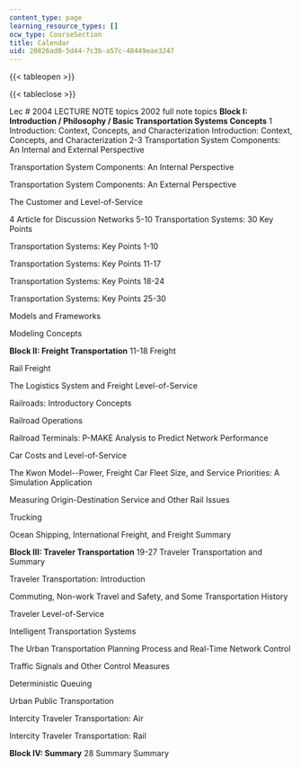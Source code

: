 ```yaml
---
content_type: page
learning_resource_types: []
ocw_type: CourseSection
title: Calendar
uid: 20826ad0-5d44-7c3b-a57c-48449eae3247
---
```


{{< tableopen >}}

{{< tableclose >}}

Lec # 2004 LECTURE NOTE topics 2002 full note topics **Block I: Introduction / Philosophy / Basic Transportation Systems Concepts** 1 Introduction: Context, Concepts, and Characterization Introduction: Context, Concepts, and Characterization 2-3 Transportation System Components: An Internal and External Perspective

Transportation System Components: An Internal Perspective

Transportation System Components: An External Perspective

The Customer and Level-of-Service

4 Article for Discussion Networks 5-10 Transportation Systems: 30 Key Points

Transportation Systems: Key Points 1-10

Transportation Systems: Key Points 11-17

Transportation Systems: Key Points 18-24

Transportation Systems: Key Points 25-30

Models and Frameworks

Modeling Concepts

**Block II: Freight Transportation** 11-18 Freight   
  
Rail Freight

The Logistics System and Freight Level-of-Service

Railroads: Introductory Concepts

Railroad Operations

Railroad Terminals: P-MAKE Analysis to Predict Network Performance

Car Costs and Level-of-Service

The Kwon Model--Power, Freight Car Fleet Size, and Service Priorities: A Simulation Application

Measuring Origin-Destination Service and Other Rail Issues

Trucking

Ocean Shipping, International Freight, and Freight Summary

**Block III: Traveler Transportation** 19-27 Traveler Transportation and Summary

Traveler Transportation: Introduction

Commuting, Non-work Travel and Safety, and Some Transportation History

Traveler Level-of-Service

Intelligent Transportation Systems

The Urban Transportation Planning Process and Real-Time Network Control

Traffic Signals and Other Control Measures

Deterministic Queuing

Urban Public Transportation

Intercity Traveler Transportation: Air

Intercity Traveler Transportation: Rail

**Block IV: Summary** 28 Summary Summary